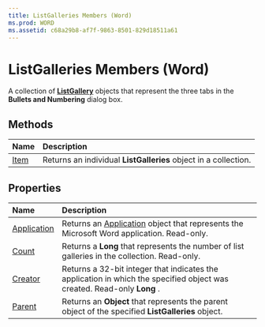 ```yaml
---
title: ListGalleries Members (Word)
ms.prod: WORD
ms.assetid: c68a29b8-af7f-9863-8501-829d18511a61
---
```



# ListGalleries Members (Word)
A collection of  **[ListGallery](listgallery-object-word.md)** objects that represent the three tabs in the **Bullets and Numbering** dialog box.

## Methods



|**Name**|**Description**|
|:-----|:-----|
|[Item](listgalleries-item-method-word.md)|Returns an individual  **ListGalleries** object in a collection.|

## Properties



|**Name**|**Description**|
|:-----|:-----|
|[Application](listgalleries-application-property-word.md)|Returns an [Application](application-object-word.md) object that represents the Microsoft Word application. Read-only.|
|[Count](listgalleries-count-property-word.md)|Returns a  **Long** that represents the number of list galleries in the collection. Read-only.|
|[Creator](listgalleries-creator-property-word.md)|Returns a 32-bit integer that indicates the application in which the specified object was created. Read-only  **Long** .|
|[Parent](listgalleries-parent-property-word.md)|Returns an  **Object** that represents the parent object of the specified **ListGalleries** object.|

